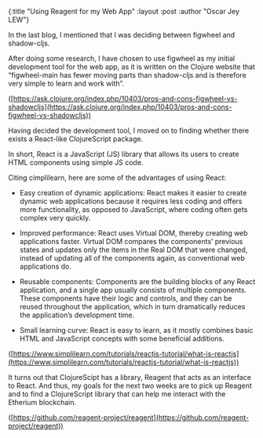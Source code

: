 {:title  "Using Reagent for my Web App"
 :layout :post
 :author "Oscar Jey LEW"}

In the last blog, I mentioned that I was deciding between figwheel and shadow-cljs.

After doing some research, I have chosen to use figwheel as my initial development tool for the web app, as it is written on the Clojure website that “figwheel-main has fewer moving parts than shadow-cljs and is therefore very simple to learn and work with”.

([https://ask.clojure.org/index.php/10403/pros-and-cons-figwheel-vs-shadowcljs](https://ask.clojure.org/index.php/10403/pros-and-cons-figwheel-vs-shadowcljs))

Having decided the development tool, I moved on to finding whether there exists a React-like ClojureScript package.

In short, React is a JavaScript (JS) library that allows its users to create HTML components using simple JS code.

Citing cimplilearn, here are some of the advantages of using React:

- Easy creation of dynamic applications: React makes it easier to create dynamic web applications because it requires less coding and offers more functionality, as opposed to JavaScript, where coding often gets complex very quickly. 

- Improved performance: React uses Virtual DOM, thereby creating web applications faster. Virtual DOM compares the components’ previous states and updates only the items in the Real DOM that were changed, instead of updating all of the components again, as conventional web applications do.  

- Reusable components: Components are the building blocks of any React application, and a single app usually consists of multiple components. These components have their logic and controls, and they can be reused throughout the application, which in turn dramatically reduces the application’s development time. 

- Small learning curve: React is easy to learn, as it mostly combines basic HTML and JavaScript concepts with some beneficial additions.

([https://www.simplilearn.com/tutorials/reactjs-tutorial/what-is-reactjs](https://www.simplilearn.com/tutorials/reactjs-tutorial/what-is-reactjs))

It turns out that ClojureScipt has a library, Reagent that acts as an interface to React. And thus, my goals for the next two weeks are to pick up Reagent and to find a ClojureScript library that can help me interact with the Etherium blockchain.

([https://github.com/reagent-project/reagent](https://github.com/reagent-project/reagent))
